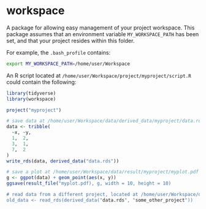 # workspace

A package for allowing easy management of your project workspace. 
This package assumes that an environment variable `MY_WORKSPACE_PATH` has been set,
and that your project resides within this folder.

For example, the `.bash_profile` contains:
```bash
export MY_WORKSPACE_PATH=/home/user/Workspace
```

An R script located at `/home/user/Workspace/project/myproject/script.R` could contain the following:
```R
library(tidyverse)
library(workspace)

project("myproject")

# save data at /home/user/Workspace/data/derived_data/myproject/data.rds
data <- tribble(
  ~x, ~y, 
  1,  2,
  3,  1, 
  7,  2
)
write_rds(data, derived_data("data.rds"))

# save a plot at /home/user/Workspace/data/result/myproject/myplot.pdf
g <- ggpot(data) + geom_point(aes(x, y))
ggsave(result_file("myplot.pdf), g, width = 10, height = 10)

# read data from a different project, located at /home/user/Workspace/data/derived_data/some_other_project/data.rds
old_data <- read_rds(derived_data("data.rds", "some_other_project"))
```
